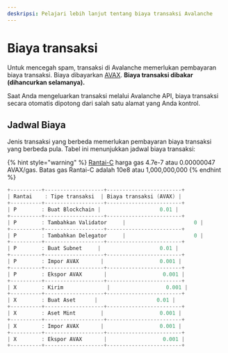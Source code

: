 ```yaml
---
deskripsi: Pelajari lebih lanjut tentang biaya transaksi Avalanche
---
```


# Biaya transaksi

Untuk mencegah spam, transaksi di Avalanche memerlukan pembayaran biaya transaksi. Biaya dibayarkan [AVAX](../../#avalanche-avax-token). **Biaya transaksi dibakar \(dihancurkan selamanya\).**

Saat Anda mengeluarkan transaksi melalui Avalanche API, biaya transaksi secara otomatis dipotong dari salah satu alamat yang Anda kontrol.

## Jadwal Biaya

Jenis transaksi yang berbeda memerlukan pembayaran biaya transaksi yang berbeda pula. Tabel ini menunjukkan jadwal biaya transaksi:

{% hint style="warning" %}
[Rantai-C](./#contract-chain-c-chain) harga gas 4.7e-7 atau 0.00000047 AVAX/gas. Batas gas Rantai-C adalah 10e8 atau 1,000,000,000
{% endhint %}

```cpp
+----------+-------------------+------------------------+
| Rantai    : Tipe transaksi  | Biaya transaksi (AVAX) |
+----------+-------------------+------------------------+
| P        : Buat Blockchain |                   0.01 |
+----------+-------------------+------------------------+
| P        : Tambahkan Validator     |                      0 |
+----------+-------------------+------------------------+
| P        : Tambahkan Delegator     |                      0 |
+----------+-------------------+------------------------+
| P        : Buat Subnet     |                   0.01 |
+----------+-------------------+------------------------+
| P        : Impor AVAX       |                  0.001 |
+----------+-------------------+------------------------+
| P        : Ekspor AVAX       |                  0.001 |
+----------+-------------------+------------------------+
| X        : Kirim              |                  0.001 |
+----------+-------------------+------------------------+
| X        : Buat Aset      |                   0.01 |
+----------+-------------------+------------------------+
| X        : Aset Mint        |                  0.001 |
+----------+-------------------+------------------------+
| X        : Impor AVAX       |                  0.001 |
+----------+-------------------+------------------------+
| X        : Ekspor AVAX       |                  0.001 |
+----------+-------------------+------------------------+
```

<!--stackedit_data:
eyJoaXN0b3J5IjpbLTM4NTYwNDIzNV19
-->